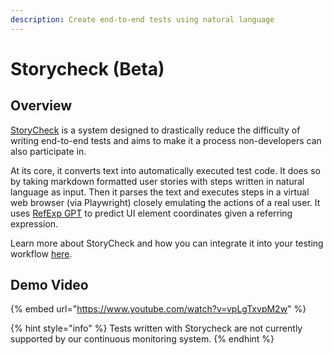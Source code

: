 ```yaml
---
description: Create end-to-end tests using natural language
---
```


# Storycheck (Beta)

## Overview

[StoryCheck](https://github.com/GuardianUI/storycheck#storycheck) is a system designed to drastically reduce the difficulty of writing end-to-end tests and aims to make it a process non-developers can also participate in.&#x20;

At its core, it converts text into automatically executed test code. It does so by taking markdown formatted user stories with steps written in natural language as input. Then it parses the text and executes steps in a virtual web browser (via Playwright) closely emulating the actions of a real user. It uses [RefExp GPT](https://huggingface.co/spaces/GuardianUI/ui-refexp-click) to predict UI element coordinates given a referring expression.

Learn more about StoryCheck and how you can integrate it into your testing workflow [here](https://github.com/GuardianUI/storycheck).

## Demo Video

{% embed url="https://www.youtube.com/watch?v=vpLgTxvpM2w" %}

{% hint style="info" %}
Tests written with Storycheck are not currently supported by our continuous monitoring system.&#x20;
{% endhint %}
